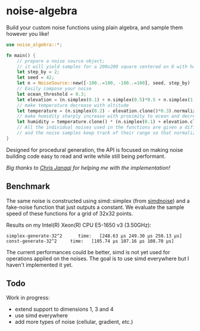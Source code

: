 # noise-algebra
Build your custom noise functions using plain algebra, and sample them however you like!

```rust
use noise_algebra::*;

fn main() {
    // prepare a noise source object;
    // it will yield samples for a 200x200 square centered on 0 with half precision (step_by = 2)
    let step_by = 2;
    let seed = 42;
    let n = NoiseSource::new([-100..=100, -100..=100], seed, step_by)
    // Easily compose your noise
    let ocean_threshold = 0.3;
    let elevation = (n.simplex(0.1) + n.simplex(0.5)*0.5 + n.simplex(1.)*0.1).normalize();
    // make temperature decrease with altitude
    let temperature = (n.simplex(0.2) - elevation.clone()*0.3).normalize();
    // make humidity sharply increase with proximity to ocean and decrease with temperature
    let humidity = temperature.clone() * (n.simplex(0.1) + elevation.clone().mask(ocean_threshold)).normalize();
    // All the individual noises used in the functions are given a different seed to avoid weird artefacts;
    // and the noise samples keep track of their range so that normalize magically works!
}
```

Designed for procedural generation, the API is focused on making noise building code easy to read and write while still being performant.

*Big thanks to [Chris Janaqi](https://github.com/kokounet) for helping me with the implementation!*
## Benchmark
The same noise is constructed using simd::simplex (from [simdnoise](https://crates.io/crates/simdnoise)) and a fake-noise function that just outputs a constant. 
We evaluate the sample speed of these functions for a grid of 32x32 points.

Results on my Intel(R) Xeon(R) CPU E5-1650 v3 (3.50GHz):
```
simplex-generate-32^2      time:   [248.63 µs 249.30 µs 250.13 µs]
const-generate-32^2     time:   [105.74 µs 107.16 µs 108.70 µs]
```

The current performances could be better, simd is not yet used for operations applied on the noises. 
The goal is to use simd everywhere but I haven't implemented it yet.

## Todo
Work in progress:
- extend support to dimensions 1, 3 and 4
- use simd everywhere
- add more types of noise (cellular, gradient, etc.)
